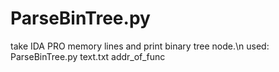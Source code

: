 # ParseBinTree.py
take IDA PRO memory lines and print binary tree node.\n
used: ParseBinTree.py text.txt addr_of_func
